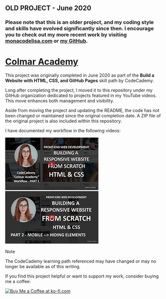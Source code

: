 ## OLD PROJECT - June 2020

### Please note that this is an older project, and my coding style and skills have evolved significantly since then. I encourage you to check out my more recent work by visiting [monacodelisa.com](https://monacodelisa.com) or [my GitHub](https://github.com/monacodelisa).

# [Colmar Academy](https://estherwhite-yt.github.io/Colmar-Academy/)

This project was originally completed in June 2020 as part of the **Build a Website with HTML, CSS, and GitHub Pages** skill path by CodeCademy.

Long after completing the project, I moved it to this repository under my GitHub organization dedicated to projects featured in my YouTube videos. This move enhances both management and visibility.

Aside from moving the project and updating the README, the code has not been changed or maintained since the original completion date. A ZIP file of the original project is also included within this repository.

I have documented my workflow in the following videos:

[![Workflow Video Part 1](img/colmar-academy-part-1-thumbnail-play-300px.jpg?raw=true)](https://www.youtube.com/watch?v=S8wtOM1KZFs)
[![Workflow Video Part 2](img/colmar-academy-part-2-thumbnail-play-300px.jpg?raw=true)](https://www.youtube.com/watch?v=_kLX-GTMVNk)

> [!NOTE]  
> The CodeCademy learning path referenced may have changed or may no longer be available as of this writing.

If you find this project helpful or want to support my work, consider buying me a coffee:

<a href='https://ko-fi.com/monacodelisa' target='_blank'><img height='36' style='border:0px;height:36px;' src='https://cdn.ko-fi.com/cdn/kofi2.png?v=3' alt='Buy Me a Coffee at ko-fi.com' /></a>
